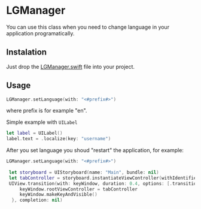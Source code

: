 # LGManager

You can use this class when you need to change language in your application programatically.

## Instalation 
Just drop the [LGManager.swift](https://github.com/MartinStamenkovski/LGManager/blob/master/LGManager.swift) file into your project.

## Usage
```swift
LGManager.setLanguage(with: "<#prefix#>") 
```
where prefix is for example "en".

Simple example with ```UILabel```
```swift
let label = UILabel()
label.text = .localize(key: "username")
```

After you set language you shoud "restart" the application, for example:

```swift
LGManager.setLanguage(with: "<#prefix#>")
 
 let storyboard = UIStoryboard(name: "Main", bundle: nil)
 let tabController = storyboard.instantiateViewController(withIdentifier: "tabBarController") as! UITabBarController
 UIView.transition(with: keyWindow, duration: 0.4, options: [.transitionFlipFromLeft, .curveEaseInOut], animations: {
     keyWindow.rootViewController = tabController
     keyWindow.makeKeyAndVisible()
  }, completion: nil)
```
